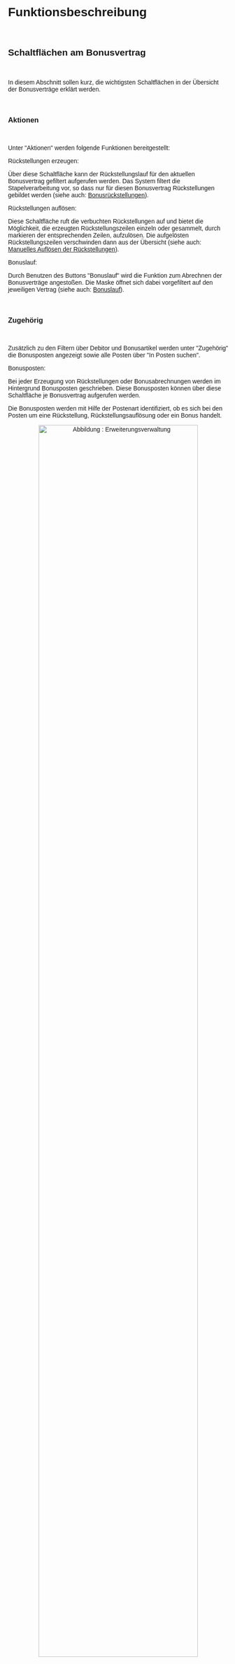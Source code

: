 <style>
body {
    font-family: "Century Gothic", "CenturyGothic", "AppleGothic", sans-serif;
}
</style>


# Funktionsbeschreibung

<br>

## Schaltflächen am Bonusvertrag

<br>

In diesem Abschnitt sollen kurz, die wichtigsten Schaltflächen in der
Übersicht der Bonusverträge erklärt werden.

<br>

### Aktionen

<br>

Unter \"Aktionen\" werden folgende Funktionen bereitgestellt:

<!-- <div style="text-align: center;">
    <img src="../../images/Bonus/Bonus30.png" alt="Abbildung : Erweiterungsverwaltung" style="width: 85%; height: auto;">
    <figcaption>Abbildung 30: Bonus Vertrag - Aktionen </figcaption>
    <br>
</div> -->

Rückstellungen erzeugen:

Über diese Schaltfläche kann der Rückstellungslauf für den aktuellen
Bonusvertrag gefiltert aufgerufen werden. Das System filtert die
Stapelverarbeitung vor, so dass nur für diesen Bonusvertrag
Rückstellungen gebildet werden (siehe auch:
[Bonusrückstellungen](#bonusrückstellungen)).

Rückstellungen auflösen:

Diese Schaltfläche ruft die verbuchten Rückstellungen auf und bietet die
Möglichkeit, die erzeugten Rückstellungszeilen einzeln oder gesammelt,
durch markieren der entsprechenden Zeilen, aufzulösen. Die aufgelösten
Rückstellungszeilen verschwinden dann aus der Übersicht (siehe auch:
[Manuelles Auflösen der
Rückstellungen](#manuelles-auflösen-der-rückstellungen)).

Bonuslauf:

Durch Benutzen des Buttons \"Bonuslauf\" wird die Funktion zum Abrechnen
der Bonusverträge angestoßen. Die Maske öffnet sich dabei vorgefiltert
auf den jeweiligen Vertrag (siehe auch: [Bonuslauf](#bonuslauf)).

<br>

### Zugehörig

<br>

<!-- <div style="text-align: center;">
    <img src="../../images/Bonus/Bonus31.png" alt="Abbildung : Erweiterungsverwaltung" style="width: 85%; height: auto;">
    <figcaption>Abbildung 31: Bonus Vertrag - Zugehörig </figcaption>
    <br>
</div> -->

Zusätzlich zu den Filtern über Debitor und Bonusartikel werden unter
\"Zugehörig\" die Bonusposten angezeigt sowie alle Posten über \"In
Posten suchen\".

Bonusposten:

Bei jeder Erzeugung von Rückstellungen oder Bonusabrechnungen werden im
Hintergrund Bonusposten geschrieben. Diese Bonusposten können über diese
Schaltfläche je Bonusvertrag aufgerufen werden.

Die Bonusposten werden mit Hilfe der Postenart identifiziert, ob es sich
bei den Posten um eine Rückstellung, Rückstellungsauflösung oder ein
Bonus handelt. <br>

<div style="text-align: center;">
    <img src="../../images/Bonus/Bonus32.png" alt="Abbildung : Erweiterungsverwaltung" style="width: 85%; height: auto;">
    <figcaption>Abbildung 28: Bonusposten </figcaption>
    <br>
</div>

Beschreibung der einzelnen Felder der Bonuspostenübersicht: <br>

| Feld                               | Beschreibung                                                                                                                                                                                                                                                                                                                                                                                                                                     |
|------------------------------------|-------------------------------------------------------------------------------------------------------------------------------------------------------------------------------------------------------------------------------------------------------------------------------------------------------------------------------------------------------------------------------------------------------------------------------------------------|
| Lfd. Nr.                           | Dieses Feld identifiziert den Bonusposten mit einer einmaligen, fortlaufenden Nr.                                                                                                                                                                                                                                                                                                                                                                 |
| Vertrag                            | Dieses Feld wird mit der Vertragsnummer der Bonusvereinbarung gefüllt.                                                                                                                                                                                                                                                                                                                                                                            |
| Prozessnr.                         | Beim Anlegen eines Bonusvertrages wird automatisch eine Prozessnr. gezogen. Diese dient zur Identifizierung der gebuchten Sachposten als Bonus bzw. Rückstellung. Es wird die Prozessnr. des jeweiligen Vertrages in die Bonusposten geschrieben.                                                                                                                                                                                                   |
| Postenart                          | Dieses Feld definiert die Art des Postens anhand folgender Optionen:<br>Rückstellung<br>Rückstellungsauflösung<br>Bonusposten                                                                                                                                                                                                                                                                                                                     |
| Bonusvertragszeile                 | Für Bonusposten mit der Postenart „Bonus“ werden in diesem Feld die Zeilennr. der zughörigen Bonusregel erfasst. Anhand dieser Zeilennr. kann identifiziert werden, mit welcher Bonusstaffelung der Bonusposten erstellt wurde.                                                                                                                                                                                                                  |
| Debitor                            | Dieses Feld wird mit dem Debitor aus dem Bonusvertrag gefüllt.                                                                                                                                                                                                                                                                                                                                                                                    |
| Lief. an Code                      | Dieses Feld wird mit dem Lieferkontakt aus dem Bonusvertrag gefüllt.                                                                                                                                                                                                                                                                                                                                                                              |
| Datum                              | Dieses Datumsfeld bezieht sich auf das Buchungsdatum der jeweiligen Sachposten.                                                                                                                                                                                                                                                                                                                                                                   |
| Absatzmenge                        | Hier wird die Menge der einzelnen Belegzeile der Abrechnungsgutschrift eingetragen.                                                                                                                                                                                                                                                                                                                                                                |
| Rechnungsempfänger                 | Dieses Feld wird mit dem Rechnungsempfänger der Bonusvereinbarung gefüllt.  Als Rechnungsempfänger kann auch ein abweichender Debitor hinterlegt werden.                                                                                                                                                                                                                                                                                           |
| Basisbetrag                        | In diesem Feld wird der Basisbetrag (Bemessungsgrundlage) des Quellbeleges erfasst.                                                                                                                                                                                                                                                                                                                                                               |
| berechneter Betrag                 | Dieses Feld zeigt den Betrag auf Basis der berechneten Rückstellungen und Bonusläufe an. Nach der Erstellung der Rückstellung bzw. Bonus im Rückstellungsbuchblatt bzw. Bonusgutschrift können wertmäßige Änderungen vorgenommen werden. Daher muss der errechnete Betrag nicht gleich identisch sein mit dem gebuchten Betrag.                                                                                                                             |
| errechneter Betrag inkl. MwSt.     | In diesem Feld wird der errechnete Betrag inkl. der MwSt. erfasst, wenn der Rechnungsempfänger anhand seiner Stammdateneinrichtung MwSt.-pflichtig ist.                                                                                                                                                                                                                                                                                              |
| gebuchter Betrag                   | Dieses Feld wird erst mit einem Wert gefüllt, wenn die zugehörige Bonusgutschrift bzw. das Rückstellungsbuchblatt verbucht wurde.                                                                                                                                                                                                                                                                                                                   |
| Skontobetrag                       | Dieses Feld beinhaltet den berechneten Skontobetrag.                                                                                                                                                                                                                                                                                                                                                                                              |
| Quellbelegart                      | Dieses Feld gibt an, ob es sich beim Quellbeleg um eine Verkaufsrechnung oder Verkaufsgutschrift handelt.                                                                                                                                                                                                                                                                                                                                         |
| Quellbelegnr.                      | In diesem Feld wird die Belegnr. des Quellbeleges hinterlegt.                                                                                                                                                                                                                                                                                                                                                                                     |
| Quellbelegzeilennr.                | Mit Hilfe dieses Feldes kann die Rechnungszeile bzw. Gutschriftzeile des Quellbeleges identifiziert werden.                                                                                                                                                                                                                                                                                                                                        |
| Bonusbelegtyp                      | Handelt es sich um ein Bonusposten mit der Postenart "Bonus“ wird in diesem Feld „Verkaufsgutschrift“ als Belegart hinterlegt.                                                                                                                                                                                                                                                                                                                    |
| Bonusbelegnummer                   | Handelt es sich um ein Bonusposten mit der Postenart "Bonus" wird in diesem Feld die Belegnr. der Bonusgutschrift erfasst.                                                                                                                                                                                                                                                                                                                        |
| Bonusbelegzeilen                   | Mit Hilfe des Feldes Bonusbelegzeilennr. kann identifiziert werden, in welcher Gutschriftzeile sich dieser Bonusposten in der Bonusgutschrift befindet.                                                                                                                                                                                                                                                                                            |
| Zuweisungsbelegart                 | In diesem Feld wird die Zuweisungsbelegart hinterlegt.                                                                                                                                                                                                                                                                                                                                                                                            |
| Zuweisungsbelegnummer              | Handelt es sich um ein Bonusposten mit der Postenart ‚Bonus‘ wird in diesem Feld die Zuweisungsbelegnummer der Bonusgutschrift erfasst.                                                                                                                                                                                                                                                                                                           |
| Zuweisungsbeleg-zeilennummer       | Mit Hilfe des Feldes Zuweisungsbelegzeilennummer kann identifiziert werden, in welcher Gutschriftzeile sich dieser Bonusposten in der Bonusgutschrift befindet.                                                                                                                                                                                                                                                                                     |
| Sachposten Lfd. Nr.                | Werden die Bonusposten mit der Postenart "Rückstellung" und "Rückstellungsauflösung" gebucht, wird dieses Feld mit der Lfd. Nr. des zugehörigen Sachpostens verknüpft.<br><br>**Hinweis:**<br>Dieses Feld wird nicht bei der Postenart "Bonus" gefüllt. Hier dient die Belegnr. der Bonusgutschrift als Nachweis.                                                                                                                                       |
| Storniert                          | Wird ein Bonusposten mit der Postenart "Rückstellung" durch ein Bonusposten mit der Postenart "Rückstellungsauflösung" aufgelöst, wird im Feld "Storniert" ein Häkchen gesetzt.                                                                                                                                                                                                                                                                     |
| Storniert durch Lfd. Nr.           | Durch die Lfd. Nr. in diesem Feld kann identifiziert werden, mit welchem Bonusposten die Rückstellung aufgelöst wurde.                                                                                                                                                                                                                                                                                                                             |
| Bonusbeleg gelöscht                | Gibt an, ob das Bonusdokument gelöscht wurde. Dies ist möglich, solange die Verkaufsgutschrift der Bonusabrechnung noch nicht gebucht ist.                                                                                                                                                                                                                                                                                                         |

<br>

Posten suchen:

Über \"Posten suchen\" werden wie gewohnt die erstellten Posten und
Belege aufgerufen.

Als Filter gilt hier die \"Prozessnr.\" <br>

<div style="text-align: center;">
    <img src="../../images/Bonus/Bonus33.png" alt="Abbildung : Erweiterungsverwaltung" style="width: 85%; height: auto;">
    <figcaption>Abbildung 29: Posten suchen </figcaption>
</div>

<br>

## Bonusrückstellungen

<br>

Bonusrückstellungen werden monatlich vor der eigentlichen
Bonusabrechnung erstellt. Der Anwender gibt den Zeitraum für die
Rückstellungen ein. Anhand von Filtereinstellungen kann der
Rückstellungslauf auf einzelne Verträge, Debitoren oder
Abrechnungsintervall eingegrenzt werden.

Die Funktion durchläuft alle relevanten Belege. Je Vertrag werden alle
Umsätze aus Rechnungen und Gutschriften der Periode summiert und mit dem
Rückstellungsprozentsatz des Vertrages bewertet bzw. ein Festbetrag je
Vertrag herangezogen.

Über die Suche \"Bonusrückstellungslauf\" erfassen: <br>

<div style="text-align: center;">
    <img src="../../images/Bonus/Bonus34.png" alt="Abbildung : Erweiterungsverwaltung" style="width: 85%; height: auto;">
    <figcaption>Abbildung 30: Bonusrückstellungslauf </figcaption>
</div>

Über die Bonusvertragskarte:

<!-- <div style="text-align: center;">
    <img src="../../images/Bonus/Bonus35.png" alt="Abbildung : Erweiterungsverwaltung" style="width: 85%; height: auto;">
    <figcaption>Abbildung 35: Bonusvertragskarte - Rückstellungen erzeugen </figcaption>
</div> -->

<br>

### Mit Rückstellungsmodus ‚Buchblattzeilen

<br>

Im Fibu-Buchblatt für Bonusrückstellungen, wird je Vertrag eine
Buchungszeile mit dem ermittelten Rückstellungsbetrag, den hinterlegten
Konten aus der Debitorenbuchungsgruppe und der Prozessnr. des Vertrages
erstellt.

Die Buch.-Blattzeilendimension werden entweder aus den Belegzeilen (bei
den Rückstellungsarten % vom Umsatz und Betrag je Einheit) oder aus den
Vertragsdimensionen (bei der Rückstellungsart Betrag in MW) übergeben.
Das Buchblatt wird anschließend manuell gebucht. <br>

<div style="text-align: center;">
    <img src="../../images/Bonus/Bonus36.png" alt="Abbildung : Erweiterungsverwaltung" style="width: 85%; height: auto;">
    <figcaption>Abbildung 31: FiBu Buch.-Blätter Rückstellung </figcaption>
    <br>
</div>

Das Buchblatt wird anschließend manuell gebucht.

Für alle Verträge, die in den Rückstellungen eingegangen sind, wird das
Periodenende in das Feld „Letzte Rückstellung am" in der
Bonusvertragskarte übernommen.

Das Feld ist zu entfernen, wenn der Rückstellungslauf erneut ausgerufen
werden muss. <br>

<div style="text-align: center;">
    <img src="../../images/Bonus/Bonus37.png" alt="Abbildung : Erweiterungsverwaltung" style="width: 85%; height: auto;">
    <figcaption>Abbildung 32: Bonusvertragskarte - letzte Rückstellung am </figcaption>
    <br>
</div>

> [!NOTE]
> Am Bonusvertrag werden mit jedem Aufruf zum Rückstellungslauf, Bonusposten erzeugt, auch wenn diese doppelt aufgerufen werden.


Bei Rückstellungen, welche gebucht wurden, ist das Feld \"Sachposten
lfd. Nummer\" an den Bonusposten entsprechend gefüllt. Nur diese Posten
werden bei der Auflösung der Rückstellungen berücksichtigt. <br>

<div style="text-align: center;">
    <img src="../../images/Bonus/Bonus38.png" alt="Abbildung : Erweiterungsverwaltung" style="width: 85%; height: auto;">
    <figcaption>Abbildung 33: Bonusposten</figcaption>
</div>

<br>

### Mit Rückstellungsmodus‚ Gutschrift

<br>

Bei dieser Variante ist die Verfahrensweise identisch, jedoch entsteht
nach dem Rückstellungslauf kein gefülltes Buchblatt, sondern es wird
eine Gutschrift im System vorerfasst. Das Erzeugen der Rückstellungen
erfolgt dabei über denselben Button \"Rückstellungen erzeugen\". Nach
Angabe des gewünschten Rückstellungszeitraums, werden die Rückstellungen
erzeugt und danach in einer Gutschrift als Zu-/ Abschläge dargestellt.
Als Debitor für die Rückstellungsbildungs- und Auflösungsbelege ist ein
interner statistischer Debitor angelegt werden (siehe auch: [Anlegen des
internen
Debitors](file:///H:\App%20Bonus\Doku%20LIS%20Bonusmodul%20v1.0_2017.docx#_Anlegen_des_internen)),
welcher an der Bonusvertragskarte eingetragen werden muss. Dieser sollte
interne statistische Buchungsgruppen besitzen, die, insofern sie noch
nicht anderweitig benötigt worden sind, angelegt werden müssen.

> [!NOTE]
> Bei dieser Rückstellungsvariante erzeugt das Modul anstelle von Buchblattzeilen; Verkaufsgutschriften mit einem eigenen Nummernkreis. In diesen Gutschriften werden Zu/Abschläge zur Rückstellungsermittlung verwendet. Der Vorteil dieser Variante ist, dass die Zu/Abschlagszeilen Wertposten erzeugen, welche sich auf Artikelbewegungen beziehen.

Die gebildeten Rückstellungen werden im Anschluss an den
Rückstellungslauf in einer Verkaufsgutschrift dargestellt und können
dann verbucht werden.

Prüfen Sie vor dem Verbuchen das Buchungsdatum. Es wird das Arbeitsdatum
vorgeschlagen und muss bei Bedarf geändert werden. <br>

<div style="text-align: center;">
    <img src="../../images/Bonus/Bonus39.png" alt="Abbildung : Erweiterungsverwaltung" style="width: 85%; height: auto;">
    <figcaption>Abbildung 34: Bonusrückstellung - Verkaufsgutschrift </figcaption>
    <br>
</div>

> [!NOTE]
> Sollte hier eine Verkaufsgutschrift erstellt worden sein, welche falsch ist, kann dieser Beleg gelöscht werden. Im Anschluss kann der Rückstellungslauf erneut aufgerufen werden. Das Feld \"letzte Rückstellung am\" ist an der Bonusvertragskarte vorab zu entfernen.

Über die Schaltfläche \"In Posten suchen\" an der Bonusvertragskarte
kann die erstellte Verkaufsgutschrift aufgerufen werden. <br>

<!-- <div style="text-align: center;">
    <img src="../../images/Bonus/Bonus40.png" alt="Abbildung : Erweiterungsverwaltung" style="width: 85%; height: auto;">
    <figcaption>Abbildung 40: In Posten suchen </figcaption>
    <br>
</div> -->

<div style="text-align: center;">
    <img src="../../images/Bonus/Bonus41.png" alt="Abbildung : Erweiterungsverwaltung" style="width: 85%; height: auto;">
    <figcaption>Abbildung 35: Posten suchen </figcaption>
    <br>
</div>

Gutschrift:

<div style="text-align: center;">
    <img src="../../images/Bonus/Bonus42.png" alt="Abbildung : Erweiterungsverwaltung" style="width: 85%; height: auto;">
    <figcaption>Abbildung 36: Gutschrift </figcaption>
</div>

<br>

## Bonuslauf

<br>

Unter Berücksichtigung der Filtereinstellungen im Bonuslauf und dem
Abrechnungsintervall aus der Vertragskarte, werden alle Rechnungs- und
Gutschriftzeilen des Zeitraums herangezogen, welche zusätzlich auf
Relevanz der entsprechenden Vertragsbedingungen (Bonusstaffeln) geprüft
werden. Je Debitor und Lieferadresscode wird eine Bonusgutschrift für
den Bonusempfänger erstellt.

Der Bonus wird in der Belegzeile als Zu-/ Abschläge dargestellt.

Mit den Bonuslauf wird automatisch die Auflösung der Rückstellungen
erstellt.

Der Bonuslauf kann über einen Vertrag gestartet Suche oder die Suche
gestartet werden.

<!-- <div style="text-align: center;">
    <img src="../../images/Bonus/Bonus43.png" alt="Abbildung : Erweiterungsverwaltung" style="width: 85%; height: auto;">
    <figcaption>Abbildung 43: Vertragskarte - Bonuslauf </figcaption>
    <br>
</div> -->

Es wird der Zeitraum zur Berechnung sowie das Buchungsdatum zur
Auflösung der Rückstellungen erfasst. <br>

<div style="text-align: center;">
    <img src="../../images/Bonus/Bonus44.png" alt="Abbildung : Erweiterungsverwaltung" style="width: 85%; height: auto;">
    <figcaption>Abbildung 37: Bonuslauf </figcaption>
</div>

<br>

### Bonuslauf mit Rückstellungsmodus \"Buchblattzeilen\"

<br>

Mit Durchführung des Bonuslaufs werden diese Posten automatisch
storniert, falls dies in der Einrichtung so hinterlegt worden ist. <br>

<div style="text-align: center;">
    <img src="../../images/Bonus/Bonus45.png" alt="Abbildung : Erweiterungsverwaltung" style="width: 85%; height: auto;">
    <figcaption>Abbildung 38: Sachposten zur automatischen Auflösung der Rückstellungen </figcaption>
    <br>
</div>

Die Verkaufsgutschrift für die Bonusabrechnung wird erstellt. <br>

> [!Important]
> Vor dem Buchen der Bonusgutschrift ist das Buchungsdatum zu prüfen. Es wird hier das Arbeitsdatum vorgeschlagen.

<div style="text-align: center;">
    <img src="../../images/Bonus/Bonus46.png" alt="Abbildung : Erweiterungsverwaltung" style="width: 85%; height: auto;">
    <figcaption>Abbildung 39: erstellte Bonus Verkaufsgutschrift </figcaption>
    <br>
</div>

Mit dem Buchen der Rückstellungsauflösung werden die Rückstellungsposten
mit \"Storniert\" gekennzeichnet. <br>

<div style="text-align: center;">
    <img src="../../images/Bonus/Bonus47.png" alt="Abbildung : Erweiterungsverwaltung" style="width: 85%; height: auto;">
    <figcaption>Abbildung 40: Rückstellungsposten mit "Storniert" gekennzeichnet</figcaption>
    <br>
</div>

In der Bonusvertragskarte wird das Datum „Letzte Abrechnung am" gefüllt. <br>

<div style="text-align: center;">
    <img src="../../images/Bonus/Bonus48.png" alt="Abbildung : Erweiterungsverwaltung" style="width: 85%; height: auto;">
    <figcaption>Abbildung 41: Bonusvertragskarte</figcaption>
</div>

<br>

### Bonuslauf mit Rückstellungsmodus \"Gutschrift\"

<br>

Beim Bonuslauf mit Rückstellungsmodus \"Gutschrift\" wird sowohl eine
Verkaufsgutschrift zum Verbuchen der Bonusauszahlung, sowie eine
Verkaufsrechnung erstellt, um die erzeugten Rückstellungen aufzulösen.

Es öffnet sich die Verkaufsgutschrift für die Bonusabrechnung. Als
Bonusabrechnungsbeleg muss die erstellte Verkaufsgutschrift geprüft und
gebucht werden. <br>

<div style="text-align: center;">
    <img src="../../images/Bonus/Bonus49.png" alt="Abbildung : Erweiterungsverwaltung" style="width: 85%; height: auto;">
    <figcaption>Abbildung 42: Verkaufsgutschrift Bonusabrechnung </figcaption>
    <br>
</div>

Die Verkaufsrechnung, zur Auflösung der gebuchten Rückstellungen, wird
mit dem internen Verrechnungsdebitor gefüllt und muss manuell verbucht
werden. <br>

<div style="text-align: center;">
    <img src="../../images/Bonus/Bonus50.png" alt="Abbildung : Erweiterungsverwaltung" style="width: 85%; height: auto;">
    <figcaption>Abbildung 43: Verkaufsrechnung Rückstellungsauflösung </figcaption>
    <br>
</div>

Nachdem die Verkaufsrechnung zur Rückstellungsauflösung verbucht worden
ist, werden die zum Vertrag gehörenden Rückstellungsposten mit
\"Storniert\" gekennzeichnet.

<br>

### Manuelles Auflösen der Rückstellungen

<br>

In manchen Fällen kann es notwendig sein, dass einzelne Rückstellungen
oder Rückstellungen basierend auf einem bestimmten Beleg, schon vor dem
eigentlichen Bonuslauf aufgelöst werden. Dies kann manuell in einem
Vertrag über \"Aktionen\" / \"Rückstellungen auflösen\" vorgenommen
werden.

<!-- <div style="text-align: center;">
    <img src="../../images/Bonus/Bonus51.png" alt="Abbildung : Erweiterungsverwaltung" style="width: 85%; height: auto;">
    <figcaption>Abbildung 51: Rückstellungen auflösen </figcaption>
    <br>
</div> -->

Daraufhin öffnet sich eine Übersicht, in der alle gebuchten
Rückstellungen angezeigt werden. Diese können einzeln oder zeilenweise
durch Markieren der gewünschten Zeilen, ausgewählt werden. <br>

<div style="text-align: center;">
    <img src="../../images/Bonus/Bonus52.png" alt="Abbildung : Erweiterungsverwaltung" style="width: 85%; height: auto;">
    <figcaption>Abbildung 44: Bonusrückstellungen auflösen </figcaption>
    <br>
</div>

Es werden die aufzulösenden Rückstellungposten markiert. Über den Button
\"Aktionen\"/ \"Rückstellungen auflösen\" werden die Werte
bereitgestellt. <br>

<div style="text-align: center;">
    <img src="../../images/Bonus/Bonus53.png" alt="Abbildung : Erweiterungsverwaltung" style="width: 85%; height: auto;">
    <figcaption>Abbildung 45: Posten zum Auflösen markiert </figcaption>
    <br>
</div>

<div style="text-align: center;">
    <img src="../../images/Bonus/Bonus54.png" alt="Abbildung : Erweiterungsverwaltung" style="width: 85%; height: auto;">
    <figcaption>Abbildung 46: Info zur Auflösung </figcaption>
    <br>
</div>

Es wird je nach Rückstellungsmodus ein Buchblatt bzw. eine
Verkaufsrechnung erzeugt. <br>

> [!Important]
> Als Buchungsdatum wird das Arbeitsdatum verwendet. Dieses bitte im vor dem Buchen prüfen und bei Bedarf ändern, ggf. auch die Beschreibung. <br>

<div style="text-align: center;">
    <img src="../../images/Bonus/Bonus55.png" alt="Abbildung : Erweiterungsverwaltung" style="width: 85%; height: auto;">
    <figcaption>Abbildung 47: manuelles Auflösen der Rückstellung Verkaufsrechnung
(Gutschriftsmodus) </figcaption>
</div>

<br>

## Auswertungsmöglichkeiten

<br>

### Fibujournal

<br>

Um zu analysieren, was das System im Hintergrund gebucht hat, kann das
Fibujournal aufgerufen werden. <br>

<div style="text-align: center;">
    <img src="../../images/Bonus/Bonus56.png" alt="Abbildung : Erweiterungsverwaltung" style="width: 85%; height: auto;">
    <figcaption>Abbildung 48: Fibujournale </figcaption>
</div>

<br>

### Prozessnummer 

<br>

Des Weiteren können die Posten nach der \"Prozessnr.\" gefiltert werden. <br>

<div style="text-align: center;">
    <img src="../../images/Bonus/Bonus57.png" alt="Abbildung : Erweiterungsverwaltung" style="width: 85%; height: auto;">
    <figcaption>Abbildung 49: Sachposten Prozessnr. </figcaption>
</div>

<br>

### Rückstellungsprotokoll

<br>

Das Protokoll über Rückstellungen kann von einem Vertrag aus oder über
die \"Suche\" (Rückstellungen) aufgerufen werden. Dieses wird gedruckt,
solange ausschließlich Rückstellungsposten an einem Vertrag zu vorhanden
sind. <br>

<!-- <div style="text-align: center;">
    <img src="../../images/Bonus/Bonus58.png" alt="Abbildung : Erweiterungsverwaltung" style="width: 85%; height: auto;">
    <figcaption>Abbildung 50: Berichte - Rückstellungen </figcaption>
    <br>
</div> -->

<div style="text-align: center;">
    <img src="../../images/Bonus/Bonus59.png" alt="Abbildung : Erweiterungsverwaltung" style="width: 85%; height: auto;">
    <figcaption>Abbildung 50: Bericht Bonusrückstellungen </figcaption>
</div>

<br>

### Bonusprotokoll

<br>

Das Bonusprotokoll kann von einem Vertrag aus oder über die \"Suche\"
aufgerufen werden. <br>

<div style="text-align: center;">
    <img src="../../images/Bonus/Bonus60.png" alt="Abbildung : Erweiterungsverwaltung" style="width: 85%; height: auto;">
    <figcaption>Abbildung 51: Bonusprotokoll </figcaption>
    <br>
</div>

<div style="text-align: center;">
    <img src="../../images/Bonus/Bonus61.png" alt="Abbildung : Erweiterungsverwaltung" style="width: 85%; height: auto;">
    <figcaption>Abbildung 52: Ausschnitt Bonusprotokoll </figcaption>
    <br>
</div>